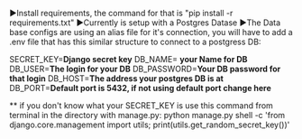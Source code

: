 ▶️Install requirements, the command for that is "pip install -r requirements.txt"
▶️Currently is setup with a Postgres Datase
▶️The Data base configs are using an alias file for it's connection, you will have to add a .env file that has this similar structure to connect to a postgress DB: 

SECRET_KEY=**Django secret key**
DB_NAME= **your Name for DB**
DB_USER=**The login for your DB**
DB_PASSWORD=**Your DB password for that login**
DB_HOST=**The address your postgres DB is at**
DB_PORT=**Default port is 5432, if not using default port change here**

** if you don't know what your SECRET_KEY is use this command from terminal in the directory with manage.py: python manage.py shell -c 'from django.core.management import utils; print(utils.get_random_secret_key())'
